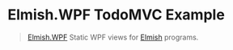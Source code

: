 # Elmish.WPF TodoMVC Example

> [Elmish.WPF] Static WPF views for [Elmish] programs.

[Elmish.WPF]: https://github.com/elmish/Elmish.WPF
[Elmish]: https://github.com/elmish/elmish
